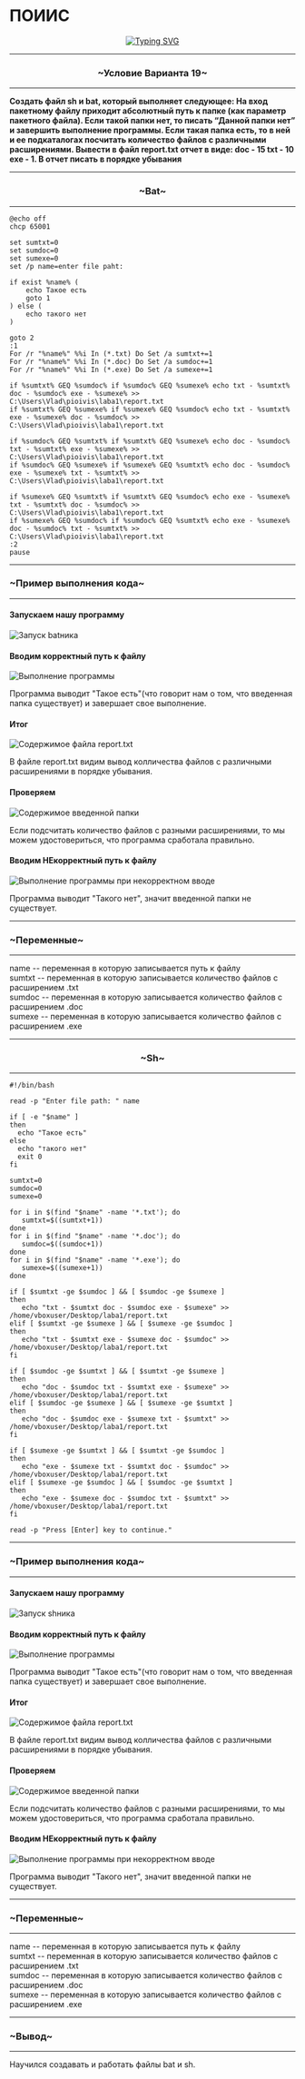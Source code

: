 # ПОИИС
<p align="center"><a href="https://git.io/typing-svg"><img src="https://readme-typing-svg.herokuapp.com?font=Fira+Code&weight=900&size=35&pause=1000&color=5CF7F1&center=%D0%9B%D0%9E%D0%96%D0%AC&vCenter=%D0%9B%D0%9E%D0%96%D0%AC&repeat=%D0%B8%D1%81%D1%82%D0%B8%D0%BD%D0%BD%D1%8B%D0%B9&random=%D0%9B%D0%9E%D0%96%D0%AC&width=435&height=100&lines=%D0%9C%D0%BE%D1%8F+%D0%BB%D0%B0%D0%B1%D0%BE%D1%80%D0%B0%D1%82%D0%BE%D1%80%D0%BD%D0%B0%D1%8F+%E2%84%961" alt="Typing SVG" /></a></p>

---

<h3 align="center">~Условие Варианта 19~</h3>

---

**Создать файл sh и bat, который выполняет следующее: 
На вход пакетному файлу приходит абсолютный путь к папке (как параметр пакетного файла). Если такой папки нет, то писать “Данной папки нет” и завершить выполнение программы. Если такая папка есть, то в ней и ее подкаталогах посчитать количество файлов с различными расширениями. Вывести в файл report.txt отчет в виде: doc - 15 txt - 10 exe - 1. В отчет писать в порядке убывания**

---

<h3 align="center">~Bat~</h3>

---

```
@echo off
chcp 65001

set sumtxt=0
set sumdoc=0
set sumexe=0
set /p name=enter file paht:

if exist %name% (
	echo Такое есть
	goto 1
) else (
	echo такого нет
)

goto 2
:1
For /r "%name%" %%i In (*.txt) Do Set /a sumtxt+=1
For /r "%name%" %%i In (*.doc) Do Set /a sumdoc+=1
For /r "%name%" %%i In (*.exe) Do Set /a sumexe+=1

if %sumtxt% GEQ %sumdoc% if %sumdoc% GEQ %sumexe% echo txt - %sumtxt% doc - %sumdoc% exe - %sumexe% >> C:\Users\Vlad\pioivis\laba1\report.txt
if %sumtxt% GEQ %sumexe% if %sumexe% GEQ %sumdoc% echo txt - %sumtxt% exe - %sumexe% doc - %sumdoc% >> C:\Users\Vlad\pioivis\laba1\report.txt

if %sumdoc% GEQ %sumtxt% if %sumtxt% GEQ %sumexe% echo doc - %sumdoc% txt - %sumtxt% exe - %sumexe% >> C:\Users\Vlad\pioivis\laba1\report.txt
if %sumdoc% GEQ %sumexe% if %sumexe% GEQ %sumtxt% echo doc - %sumdoc% exe - %sumexe% txt - %sumtxt% >> C:\Users\Vlad\pioivis\laba1\report.txt

if %sumexe% GEQ %sumtxt% if %sumtxt% GEQ %sumdoc% echo exe - %sumexe% txt - %sumtxt% doc - %sumdoc% >> C:\Users\Vlad\pioivis\laba1\report.txt
if %sumexe% GEQ %sumdoc% if %sumdoc% GEQ %sumtxt% echo exe - %sumexe% doc - %sumdoc% txt - %sumtxt% >> C:\Users\Vlad\pioivis\laba1\report.txt
:2
pause
```

---

<h3>~Пример выполнения кода~</h3>

---

<h4>Запускаем нашу программу </h4>

![Запуск batника](/imgs/cmd/startcmd.png)

<h4>Вводим корректный путь к файлу </h4>

![Выполнение программы](/imgs/cmd/cmdunerror.png)

<p>Программа выводит "Такое есть"(что говорит нам о том, что введенная папка существует) и завершает свое выполнение.</p>

<h4>Итог </h4>

![Содержимое файла report.txt](/imgs/cmd/result.png)

<p>В файле report.txt видим вывод колличества файлов с различными расширениями в порядке убывания.</p>

<h4>Проверяем </h4>

![Содержимое введенной папки](/imgs/cmd/papkawithfiles.png)

<p>Если подсчитать количество файлов с разными расширениями, то мы можем удостовериться, что программа сработала правильно.</p>

<h4>Вводим НЕкорректный путь к файлу </h4>

![Выполнение программы при некорректном вводе](/imgs/cmd/cmderror.png)

<p>Программа выводит "Такого нет", значит введенной папки не существует.</p>

---
<h3>~Переменные~</h3>

---

<p>
name -- переменная в которую записывается путь к файлу  </br>
sumtxt -- переменная в которую записывается количество файлов с расширением .txt </br>
sumdoc -- переменная в которую записывается количество файлов с расширением .doc </br>
sumexe  -- переменная в которую записывается количество файлов с расширением .exe </br>
</p>

---
<h3 align="center">~Sh~</h3>

---


```
#!/bin/bash

read -p "Enter file path: " name

if [ -e "$name" ]
then
  echo "Такое есть"
else
  echo "такого нет"
  exit 0
fi

sumtxt=0
sumdoc=0
sumexe=0

for i in $(find "$name" -name '*.txt'); do
   sumtxt=$((sumtxt+1))
done
for i in $(find "$name" -name '*.doc'); do
   sumdoc=$((sumdoc+1))
done
for i in $(find "$name" -name '*.exe'); do
   sumexe=$((sumexe+1))
done

if [ $sumtxt -ge $sumdoc ] && [ $sumdoc -ge $sumexe ]
then
   echo "txt - $sumtxt doc - $sumdoc exe - $sumexe" >> /home/vboxuser/Desktop/laba1/report.txt
elif [ $sumtxt -ge $sumexe ] && [ $sumexe -ge $sumdoc ]
then
   echo "txt - $sumtxt exe - $sumexe doc - $sumdoc" >> /home/vboxuser/Desktop/laba1/report.txt
fi

if [ $sumdoc -ge $sumtxt ] && [ $sumtxt -ge $sumexe ]
then
   echo "doc - $sumdoc txt - $sumtxt exe - $sumexe" >> /home/vboxuser/Desktop/laba1/report.txt
elif [ $sumdoc -ge $sumexe ] && [ $sumexe -ge $sumtxt ]
then
   echo "doc - $sumdoc exe - $sumexe txt - $sumtxt" >> /home/vboxuser/Desktop/laba1/report.txt
fi

if [ $sumexe -ge $sumtxt ] && [ $sumtxt -ge $sumdoc ]
then
   echo "exe - $sumexe txt - $sumtxt doc - $sumdoc" >> /home/vboxuser/Desktop/laba1/report.txt
elif [ $sumexe -ge $sumdoc ] && [ $sumdoc -ge $sumtxt ]
then
   echo "exe - $sumexe doc - $sumdoc txt - $sumtxt" >> /home/vboxuser/Desktop/laba1/report.txt
fi

read -p "Press [Enter] key to continue."
```

---

<h3>~Пример выполнения кода~</h3>

---

<h4>Запускаем нашу программу </h4>

![Запуск shника](/imgs/sh/start.png)

<h4>Вводим корректный путь к файлу </h4>

![Выполнение программы](/imgs/sh/luck.png)

<p>Программа выводит "Такое есть"(что говорит нам о том, что введенная папка существует) и завершает свое выполнение.</p>

<h4>Итог </h4>

![Содержимое файла report.txt](/imgs/sh/reportsh.png)

<p>В файле report.txt видим вывод колличества файлов с различными расширениями в порядке убывания.</p>

<h4>Проверяем </h4>

![Содержимое введенной папки](/imgs/sh/papka.png)

<p>Если подсчитать количество файлов с разными расширениями, то мы можем удостовериться, что программа сработала правильно.</p>

<h4>Вводим НЕкорректный путь к файлу </h4>

![Выполнение программы при некорректном вводе](/imgs/sh/unluck.png)

<p>Программа выводит "Такого нет", значит введенной папки не существует.</p>

---
<h3>~Переменные~</h3>

---

<p>
name -- переменная в которую записывается путь к файлу </br>
sumtxt -- переменная в которую записывается количество файлов с расширением .txt  </br>
sumdoc -- переменная в которую записывается количество файлов с расширением .doc  </br>
sumexe  -- переменная в которую записывается количество файлов с расширением .exe  </br>
</p>

---
<h3>~Вывод~</h3>

---

<p>
Научился создавать и работать файлы bat и sh.
</p>
